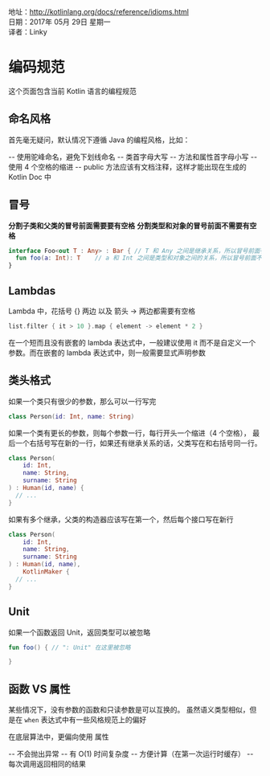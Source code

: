 
地址：http://kotlinlang.org/docs/reference/idioms.html<br />
日期：2017年 05月 29日 星期一<br />
译者：Linky<br />

# 编码规范

这个页面包含当前 Kotlin 语言的编程规范

## 命名风格

首先毫无疑问，默认情况下遵循 Java 的编程风格，比如：

-- 使用驼峰命名，避免下划线命名
-- 类首字母大写
-- 方法和属性首字母小写
-- 使用 4 个空格的缩进
-- public 方法应该有文档注释，这样才能出现在生成的 Kotlin Doc 中

## 冒号

**分割子类和父类的冒号前面需要要有空格**
**分割类型和对象的冒号前面不需要有空格**

```kotlin
interface Foo<out T : Any> : Bar { // T 和 Any 之间是继承关系，所以冒号前面有空格
  fun foo(a: Int): T	// a 和 Int 之间是类型和对象之间的关系，所以冒号前面不需要空格
}
```

## Lambdas

Lambda 中，花括号 {} 两边 以及 箭头 -> 两边都需要有空格

```kotlin
list.filter { it > 10 }.map { element -> element * 2 }
```

在一个短而且没有嵌套的 lambda 表达式中，一般建议使用 it 而不是自定义一个
参数。而在嵌套的 lambda 表达式中，则一般需要显式声明参数

## 类头格式

如果一个类只有很少的参数，那么可以一行写完

```kotlin
class Person(id: Int, name: String)
```

如果一个类有更长的参数，则每个参数一行，每行开头一个缩进（4 个空格），
最后一个右括号写在新的一行，如果还有继承关系的话，父类写在和右括号同一行。

```kotlin
class Person(
    id: Int,
	name: String,
	surname: String
) : Human(id, name) {
  // ...
}
```

如果有多个继承，父类的构造器应该写在第一个，然后每个接口写在新行

```kotlin
class Person(
    id: Int,
	name: String,
	surname: String
) : Human(id, name),
    KotlinMaker {
  // ...
}
```

## Unit

如果一个函数返回 Unit，返回类型可以被忽略

```kotlin
fun foo() { // ": Unit" 在这里被忽略

}
```

## 函数 VS 属性

某些情况下，没有参数的函数和只读参数是可以互换的。
虽然语义类型相似，但是在 `when` 表达式中有一些风格规范上的偏好

在底层算法中，更偏向使用 属性

-- 不会抛出异常
-- 有 O(1) 时间复杂度
-- 方便计算（在第一次运行时缓存）
-- 每次调用返回相同的结果















